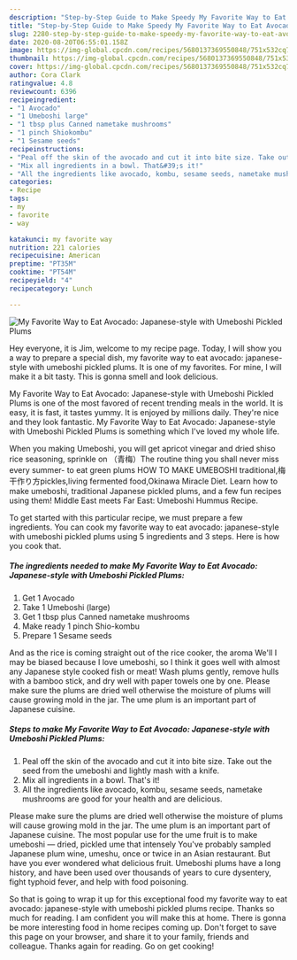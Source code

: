 ```yaml
---
description: "Step-by-Step Guide to Make Speedy My Favorite Way to Eat Avocado: Japanese-style with Umeboshi Pickled Plums"
title: "Step-by-Step Guide to Make Speedy My Favorite Way to Eat Avocado: Japanese-style with Umeboshi Pickled Plums"
slug: 2280-step-by-step-guide-to-make-speedy-my-favorite-way-to-eat-avocado-japanese-style-with-umeboshi-pickled-plums
date: 2020-08-20T06:55:01.158Z
image: https://img-global.cpcdn.com/recipes/5680137369550848/751x532cq70/my-favorite-way-to-eat-avocado-japanese-style-with-umeboshi-pickled-plums-recipe-main-photo.jpg
thumbnail: https://img-global.cpcdn.com/recipes/5680137369550848/751x532cq70/my-favorite-way-to-eat-avocado-japanese-style-with-umeboshi-pickled-plums-recipe-main-photo.jpg
cover: https://img-global.cpcdn.com/recipes/5680137369550848/751x532cq70/my-favorite-way-to-eat-avocado-japanese-style-with-umeboshi-pickled-plums-recipe-main-photo.jpg
author: Cora Clark
ratingvalue: 4.8
reviewcount: 6396
recipeingredient:
- "1 Avocado"
- "1 Umeboshi large"
- "1 tbsp plus Canned nametake mushrooms"
- "1 pinch Shiokombu"
- "1 Sesame seeds"
recipeinstructions:
- "Peal off the skin of the avocado and cut it into bite size. Take out the seed from the umeboshi and lightly mash with a knife."
- "Mix all ingredients in a bowl. That&#39;s it!"
- "All the ingredients like avocado, kombu, sesame seeds, nametake mushrooms are good for your health and are delicious."
categories:
- Recipe
tags:
- my
- favorite
- way

katakunci: my favorite way 
nutrition: 221 calories
recipecuisine: American
preptime: "PT35M"
cooktime: "PT54M"
recipeyield: "4"
recipecategory: Lunch

---
```



![My Favorite Way to Eat Avocado: Japanese-style with Umeboshi Pickled Plums](https://img-global.cpcdn.com/recipes/5680137369550848/751x532cq70/my-favorite-way-to-eat-avocado-japanese-style-with-umeboshi-pickled-plums-recipe-main-photo.jpg)

Hey everyone, it is Jim, welcome to my recipe page. Today, I will show you a way to prepare a special dish, my favorite way to eat avocado: japanese-style with umeboshi pickled plums. It is one of my favorites. For mine, I will make it a bit tasty. This is gonna smell and look delicious.

My Favorite Way to Eat Avocado: Japanese-style with Umeboshi Pickled Plums is one of the most favored of recent trending meals in the world. It is easy, it is fast, it tastes yummy. It is enjoyed by millions daily. They're nice and they look fantastic. My Favorite Way to Eat Avocado: Japanese-style with Umeboshi Pickled Plums is something which I've loved my whole life.

When you making Umeboshi, you will get apricot vinegar and dried shiso rice seasoning, sprinkle on （青梅）The routine thing you shall never miss every summer- to eat green plums HOW TO MAKE UMEBOSHI traditional,梅干作り方pickles,living fermented food,Okinawa Miracle Diet. Learn how to make umeboshi, traditional Japanese pickled plums, and a few fun recipes using them! Middle East meets Far East: Umeboshi Hummus Recipe.


To get started with this particular recipe, we must prepare a few ingredients. You can cook my favorite way to eat avocado: japanese-style with umeboshi pickled plums using 5 ingredients and 3 steps. Here is how you cook that.

<!--inarticleads1-->

##### The ingredients needed to make My Favorite Way to Eat Avocado: Japanese-style with Umeboshi Pickled Plums:

1. Get 1 Avocado
1. Take 1 Umeboshi (large)
1. Get 1 tbsp plus Canned nametake mushrooms
1. Make ready 1 pinch Shio-kombu
1. Prepare 1 Sesame seeds


And as the rice is coming straight out of the rice cooker, the aroma We&#39;ll I may be biased because I love umeboshi, so I think it goes well with almost any Japanese style cooked fish or meat! Wash plums gently, remove hulls with a bamboo stick, and dry well with paper towels one by one. Please make sure the plums are dried well otherwise the moisture of plums will cause growing mold in the jar. The ume plum is an important part of Japanese cuisine. 

<!--inarticleads2-->

##### Steps to make My Favorite Way to Eat Avocado: Japanese-style with Umeboshi Pickled Plums:

1. Peal off the skin of the avocado and cut it into bite size. Take out the seed from the umeboshi and lightly mash with a knife.
1. Mix all ingredients in a bowl. That&#39;s it!
1. All the ingredients like avocado, kombu, sesame seeds, nametake mushrooms are good for your health and are delicious.


Please make sure the plums are dried well otherwise the moisture of plums will cause growing mold in the jar. The ume plum is an important part of Japanese cuisine. The most popular use for the ume fruit is to make umeboshi — dried, pickled ume that intensely You&#39;ve probably sampled Japanese plum wine, umeshu, once or twice in an Asian restaurant. But have you ever wondered what delicious fruit. Umeboshi plums have a long history, and have been used over thousands of years to cure dysentery, fight typhoid fever, and help with food poisoning. 

So that is going to wrap it up for this exceptional food my favorite way to eat avocado: japanese-style with umeboshi pickled plums recipe. Thanks so much for reading. I am confident you will make this at home. There is gonna be more interesting food in home recipes coming up. Don't forget to save this page on your browser, and share it to your family, friends and colleague. Thanks again for reading. Go on get cooking!

